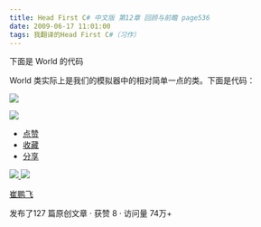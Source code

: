 ```yaml
---
title: Head First C# 中文版 第12章 回顾与前瞻 page536
date: 2009-06-17 11:01:00
tags: 我翻译的Head First C#（习作）
---
```

下面是  World  的代码

  

World  类实际上是我们的模拟器中的相对简单一点的类。下面是代码：

  

![](https://p-blog.csdn.net/images/p_blog_csdn_net/cuipengfei1/EntryImages/20090617/2009-06-17_10-47-15.jpg)

![](https://p-blog.csdn.net/images/p_blog_csdn_net/cuipengfei1/EntryImages/20090617/2009-06-17_10-47-38.jpg)

  * [ 点赞  ](javascript:;)
  * [ 收藏  ](javascript:;)
  * [ 分享 ](javascript:;)

[ ![](https://profile.csdnimg.cn/5/2/5/3_cuipengfei1)
![](https://g.csdnimg.cn/static/user-reg-year/1x/11.png)
](https://blog.csdn.net/cuipengfei1)

[ 崔鹏飞 ](https://blog.csdn.net/cuipengfei1)

发布了127 篇原创文章  ·  获赞 8  ·  访问量 74万+

